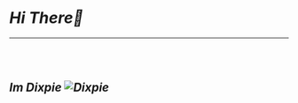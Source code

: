 <em><h1>Hi There👋</h1></em>
<hr/>
<br/>
<br/>
<i><h2>Im Dixpie <img src="https://user-images.githubusercontent.com/77354554/120365046-38d9c680-c323-11eb-8959-85bfd1661de8.gif" alt="Dixpie" Titel="Taj"/></h2></i>
  
